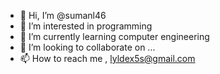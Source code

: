 - 👋 Hi, I’m @sumanl46
- 👀 I’m interested in programming
- 🌱 I’m currently learning computer engineering
- 💞️ I’m looking to collaborate on ...
- 📫 How to reach me , lyldex5s@gmail.com

<!---
sumanl46/sumanl46 is a ✨ special ✨ repository because its `README.md` (this file) appears on your GitHub profile.
You can click the Preview link to take a look at your changes.
--->
